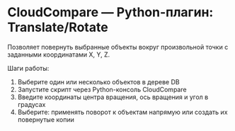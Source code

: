 # CloudCompare — Python-плагин: Translate/Rotate

Позволяет повернуть выбранные объекты вокруг произвольной точки с заданными координатами X, Y, Z.

Шаги работы:
1. Выберите один или несколько объектов в дереве DB
2. Запустите скрипт через Python-консоль CloudCompare
3. Введите координаты центра вращения, ось вращения и угол в градусах
4. Выберите: применять поворот к объектам напрямую или создать их повернутые копии
